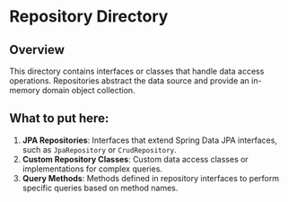 # Repository Directory

## Overview
This directory contains interfaces or classes that handle data access operations. Repositories abstract the data source and provide an in-memory domain object collection.

## What to put here:
1. **JPA Repositories**: Interfaces that extend Spring Data JPA interfaces, such as `JpaRepository` or `CrudRepository`.
2. **Custom Repository Classes**: Custom data access classes or implementations for complex queries.
3. **Query Methods**: Methods defined in repository interfaces to perform specific queries based on method names.
